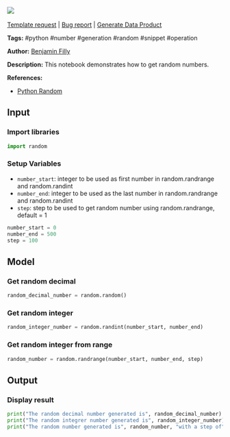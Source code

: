 <a href="https://app.naas.ai/user-redirect/naas/downloader?url=https://raw.githubusercontent.com/jupyter-naas/awesome-notebooks/master/Python/Python_Get_random_number.ipynb" target="_parent"><img src="https://naasai-public.s3.eu-west-3.amazonaws.com/open_in_naas.svg"/></a><br><br><a href="https://github.com/jupyter-naas/awesome-notebooks/issues/new?assignees=&labels=&template=template-request.md&title=Tool+-+Action+of+the+notebook+">Template request</a> | <a href="https://github.com/jupyter-naas/awesome-notebooks/issues/new?assignees=&labels=bug&template=bug_report.md&title=Python+-+Get+random+number:+Error+short+description">Bug report</a> | <a href="https://app.naas.ai/user-redirect/naas/downloader?url=https://raw.githubusercontent.com/jupyter-naas/awesome-notebooks/master/Naas/Naas_Start_data_product.ipynb" target="_parent">Generate Data Product</a>

**Tags:** #python #number #generation #random #snippet #operation

**Author:** [Benjamin Filly](https://www.linkedin.com/in/benjamin-filly-05427727a/)

**Description:** This notebook demonstrates how to get random numbers.

**References:**
- [Python Random](https://docs.python.org/3/library/random.html)

## Input

### Import libraries


```python
import random
```

### Setup Variables
- `number_start`: integer to be used as first number in random.randrange and random.randint 
- `number_end`: integer to be used as the last number in random.randrange and random.randint 
- `step`: step to be used to get random number using random.randrange, default = 1


```python
number_start = 0
number_end = 500
step = 100
```

## Model

### Get random decimal


```python
random_decimal_number = random.random()
```

### Get random integer


```python
random_integer_number = random.randint(number_start, number_end)
```

### Get random integer from range


```python
random_number = random.randrange(number_start, number_end, step)
```

## Output

### Display result


```python
print("The random decimal number generated is", random_decimal_number)
print("The random integrer number generated is", random_integer_number)
print("The random number generated is", random_number, "with a step of", step)
```

 
